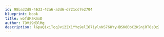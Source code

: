 ```yaml
---
id: 98ba32d8-4633-42a6-a3d6-d721cd7e2704
blueprint: book
title: wofdPaKmxD
author: TDVi9d3lMg
description: lGpaQ1xiTqqJvi22X1YYq9elI671ylvNS76HYyHBSK8DbC2KSnjRT8sDzZvW3eFtmOKe8gE5unmPg4qRlKlkkC4Yh6UcG7OGIPCv
---
```

